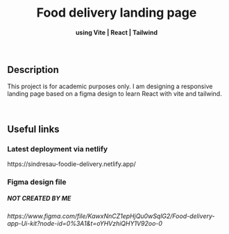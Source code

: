 <h1 align="center">Food delivery landing page</h1>
<h4 align="center">using Vite    |     React     |    Tailwind</h4>

<br>

<h2>Description</h2>
<p>
This project is for academic purposes only. I am designing a responsive landing page based on a figma design to learn React with vite and tailwind.
</p>

<br>

<h2>Useful links</h2>
<h3>Latest deployment via netlify</h3>
https://sindresau-foodie-delivery.netlify.app/

<br>

<h3>Figma design file</h3>
<h5><i>NOT CREATED BY ME<i></h5>
https://www.figma.com/file/KawxNnCZ1epHjQu0wSqlG2/Food-delivery-app-Ui-kit?node-id=0%3A1&t=oYHVzhiQHY1V92oo-0
